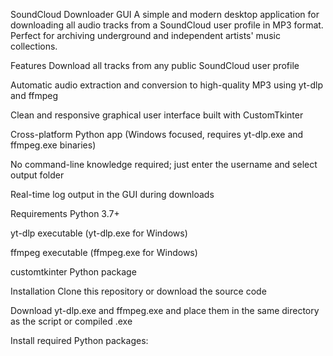 SoundCloud Downloader GUI
A simple and modern desktop application for downloading all audio tracks from a SoundCloud user profile in MP3 format. Perfect for archiving underground and independent artists' music collections.

Features
Download all tracks from any public SoundCloud user profile

Automatic audio extraction and conversion to high-quality MP3 using yt-dlp and ffmpeg

Clean and responsive graphical user interface built with CustomTkinter

Cross-platform Python app (Windows focused, requires yt-dlp.exe and ffmpeg.exe binaries)

No command-line knowledge required; just enter the username and select output folder

Real-time log output in the GUI during downloads

Requirements
Python 3.7+

yt-dlp executable (yt-dlp.exe for Windows)

ffmpeg executable (ffmpeg.exe for Windows)

customtkinter Python package

Installation
Clone this repository or download the source code

Download yt-dlp.exe and ffmpeg.exe and place them in the same directory as the script or compiled .exe

Install required Python packages:
